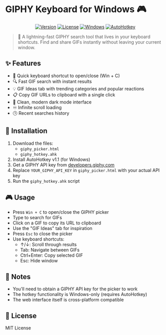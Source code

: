 # GIPHY Keyboard for Windows 🎮

<div align="center">

[![Version](https://img.shields.io/badge/version-1.0.1-blue.svg)](https://github.com/JWCow/GIPHYKEYBOARD-for-Windows/releases)
[![License](https://img.shields.io/badge/license-MIT-green.svg)](LICENSE)
[![Windows](https://img.shields.io/badge/platform-Windows-lightgrey.svg)](https://github.com/JWCow/GIPHYKEYBOARD-for-Windows)
[![AutoHotkey](https://img.shields.io/badge/AutoHotkey-1.1-red.svg)](https://www.autohotkey.com/)

</div>

> 🚀 A lightning-fast GIPHY search tool that lives in your keyboard shortcuts. Find and share GIFs instantly without leaving your current window.

## ✨ Features

* 🎯 Quick keyboard shortcut to open/close (Win + C)
* 🔍 Fast GIF search with instant results
* 💡 GIF Ideas tab with trending categories and popular reactions
* 📋 Copy GIF URLs to clipboard with a single click
* 🌙 Clean, modern dark mode interface
* ♾️ Infinite scroll loading
* 🕒 Recent searches history

## 🚀 Installation

1. Download the files:
   * `giphy_picker.html`
   * `giphy_hotkey.ahk`
2. Install AutoHotkey v1.1 (for Windows)
3. Get a GIPHY API key from [developers.giphy.com](https://developers.giphy.com)
4. Replace `YOUR_GIPHY_API_KEY` in `giphy_picker.html` with your actual API key
5. Run the `giphy_hotkey.ahk` script

## 🎮 Usage

* Press `Win + C` to open/close the GIPHY picker
* Type to search for GIFs
* Click on a GIF to copy its URL to clipboard
* Use the "GIF Ideas" tab for inspiration
* Press `Esc` to close the picker
* Use keyboard shortcuts:
  * ↑/↓: Scroll through results
  * Tab: Navigate between GIFs
  * Ctrl+Enter: Copy selected GIF
  * Esc: Hide window

## 📝 Notes

* You'll need to obtain a GIPHY API key for the picker to work
* The hotkey functionality is Windows-only (requires AutoHotkey)
* The web interface itself is cross-platform compatible

## 📜 License

MIT License 